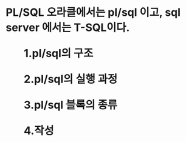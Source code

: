 <h1>PL/SQL
  오라클에서는 pl/sql 이고,
  sql server 에서는 T-SQL이다.
<ol> 
1.pl/sql의 구조
  
  
  
2.pl/sql의 실행 과정

3.pl/sql 블록의 종류

4.작성
